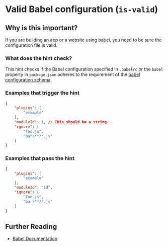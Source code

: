 # Valid Babel configuration (`is-valid`)

## Why is this important?

If you are building an app or a website using babel, you
need to be sure the configuration file is valid.

### What does the hint check?

This hint checks if the Babel configuration specified in `.babelrc` or
the `babel` property in `package.json` adheres to the requirement of
the [babel configuration schema][babel config schema].

### Examples that **trigger** the hint

```json
{
    "plugins": [
        "example"
    ],
    "moduleId": 1, // This should be a string.
    "ignore": [
        "foo.js",
        "bar/**/*.js"
    ]
}
```

### Examples that **pass** the hint

```json
{
    "plugins": [
        "example"
    ],
    "moduleId": "id",
    "ignore": [
        "foo.js",
        "bar/**/*.js"
    ]
}

```

## Further Reading

* [Babel Documentation][babel documentation]

[babel config schema]: http://json.schemastore.org/babelrc
[babel documentation]: https://babeljs.io/docs/usage/babelrc/